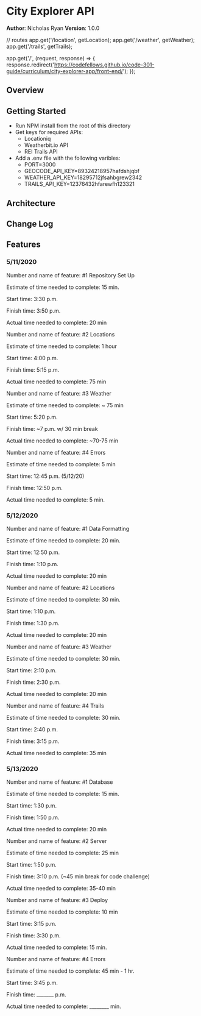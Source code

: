 # City Explorer API

**Author**: Nicholas Ryan
**Version**: 1.0.0

// routes
app.get('/location', getLocation);
app.get('/weather', getWeather);
app.get('/trails', getTrails);

app.get('/', (request, response) => {
  response.redirect('https://codefellows.github.io/code-301-guide/curriculum/city-explorer-app/front-end/');
});

## Overview
<!-- Provide a high level overview of what this application is and why you are building it, beyond the fact that it's an assignment for this class. (i.e. What's your problem domain?) -->

## Getting Started
- Run NPM install from the root of this directory
- Get keys for required APIs:
  - Locationiq
  - Weatherbit.io API
  - REI Trails API
- Add a .env file with the following varibles:
  - PORT=3000
  - GEOCODE_API_KEY=89324218957hafdshjqbf
  - WEATHER_API_KEY=18295712jfsahbgrew2342
  - TRAILS_API_KEY=12376432hfarewfh123321

## Architecture
<!-- Provide a detailed description of the application design. What technologies (languages, libraries, etc) you're using, and any other relevant design information. -->

## Change Log
<!-- Use this area to document the iterative changes made to your application as each feature is successfully implemented. Use time stamps. Here's an examples:

01-01-2001 4:59pm - Application now has a fully-functional express server, with a GET route for the location resource.

## Credits and Collaborations
<!-- Give credit (and a link) to other people or resources that helped you build this application. -->



## Features
### 5/11/2020
Number and name of feature: #1 Repository Set Up

Estimate of time needed to complete: 15 min.

Start time: 3:30 p.m.

Finish time: 3:50 p.m.

Actual time needed to complete: 20 min


Number and name of feature: #2 Locations

Estimate of time needed to complete: 1 hour

Start time: 4:00 p.m.

Finish time: 5:15 p.m.

Actual time needed to complete: 75 min


Number and name of feature: #3 Weather

Estimate of time needed to complete: ~ 75 min

Start time: 5:20 p.m.

Finish time: ~7 p.m. w/ 30 min break

Actual time needed to complete: ~70-75 min


Number and name of feature: #4 Errors

Estimate of time needed to complete: 5 min

Start time: 12:45 p.m. (5/12/20)

Finish time: 12:50 p.m.

Actual time needed to complete: 5 min.


### 5/12/2020
Number and name of feature: #1 Data Formatting

Estimate of time needed to complete: 20 min.

Start time: 12:50 p.m.

Finish time: 1:10 p.m.

Actual time needed to complete: 20 min


Number and name of feature: #2 Locations

Estimate of time needed to complete: 30 min.

Start time: 1:10 p.m.

Finish time: 1:30 p.m.

Actual time needed to complete: 20 min


Number and name of feature: #3 Weather

Estimate of time needed to complete: 30 min.

Start time: 2:10 p.m.

Finish time: 2:30 p.m.

Actual time needed to complete: 20 min


Number and name of feature: #4 Trails

Estimate of time needed to complete: 30 min.

Start time: 2:40 p.m.

Finish time: 3:15 p.m.

Actual time needed to complete: 35 min

### 5/13/2020
Number and name of feature: #1 Database

Estimate of time needed to complete: 15 min.

Start time: 1:30 p.m.

Finish time: 1:50 p.m.

Actual time needed to complete: 20 min


Number and name of feature: #2 Server

Estimate of time needed to complete: 25 min

Start time: 1:50 p.m.

Finish time: 3:10 p.m. (~45 min break for code challenge)

Actual time needed to complete: 35-40 min


Number and name of feature: #3 Deploy

Estimate of time needed to complete: 10 min

Start time: 3:15 p.m.

Finish time: 3:30 p.m.

Actual time needed to complete: 15 min.


Number and name of feature: #4 Errors

Estimate of time needed to complete: 45 min - 1 hr.

Start time: 3:45 p.m.

Finish time: _______ p.m.

Actual time needed to complete: ________ min.